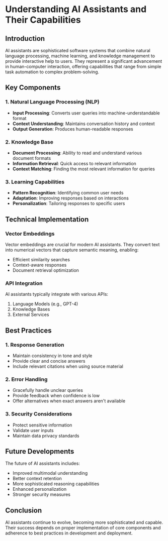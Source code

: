 # Understanding AI Assistants and Their Capabilities

## Introduction
AI assistants are sophisticated software systems that combine natural language processing, machine learning, and knowledge management to provide interactive help to users. They represent a significant advancement in human-computer interaction, offering capabilities that range from simple task automation to complex problem-solving.

## Key Components

### 1. Natural Language Processing (NLP)
- **Input Processing**: Converts user queries into machine-understandable format
- **Context Understanding**: Maintains conversation history and context
- **Output Generation**: Produces human-readable responses

### 2. Knowledge Base
- **Document Processing**: Ability to read and understand various document formats
- **Information Retrieval**: Quick access to relevant information
- **Context Matching**: Finding the most relevant information for queries

### 3. Learning Capabilities
- **Pattern Recognition**: Identifying common user needs
- **Adaptation**: Improving responses based on interactions
- **Personalization**: Tailoring responses to specific users

## Technical Implementation

### Vector Embeddings
Vector embeddings are crucial for modern AI assistants. They convert text into numerical vectors that capture semantic meaning, enabling:
- Efficient similarity searches
- Context-aware responses
- Document retrieval optimization

### API Integration
AI assistants typically integrate with various APIs:
1. Language Models (e.g., GPT-4)
2. Knowledge Bases
3. External Services

## Best Practices

### 1. Response Generation
- Maintain consistency in tone and style
- Provide clear and concise answers
- Include relevant citations when using source material

### 2. Error Handling
- Gracefully handle unclear queries
- Provide feedback when confidence is low
- Offer alternatives when exact answers aren't available

### 3. Security Considerations
- Protect sensitive information
- Validate user inputs
- Maintain data privacy standards

## Future Developments

The future of AI assistants includes:
- Improved multimodal understanding
- Better context retention
- More sophisticated reasoning capabilities
- Enhanced personalization
- Stronger security measures

## Conclusion
AI assistants continue to evolve, becoming more sophisticated and capable. Their success depends on proper implementation of core components and adherence to best practices in development and deployment. 